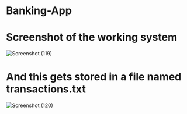 # Banking-App
# Screenshot of the working system
![Screenshot (119)](https://user-images.githubusercontent.com/101338848/187060679-0aaac1f7-659a-450e-b07b-0382ead44511.png)

# And this gets stored in a file named transactions.txt
![Screenshot (120)](https://user-images.githubusercontent.com/101338848/187060726-1137dfe3-cb68-44ab-9004-5bd979cd4929.png)
